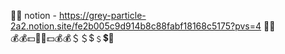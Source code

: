 🤑🤑  notion - https://grey-particle-2a2.notion.site/fe2b005c9d914b8c88fabf18168c5175?pvs=4  🤑🤑  
💰💰💵💸💸💵💰💰＄＄$﹩💲💸
